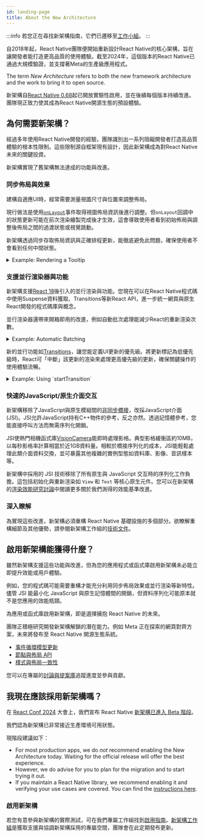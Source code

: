 ```yaml
---
id: landing-page
title: About the New Architecture
---
```


:::info
若您正在尋找新架構指南，它們已遷移至[工作小組](https://github.com/reactwg/react-native-new-architecture#guides)。
:::

自2018年起，React Native團隊便開始重新設計React Native的核心架構，旨在讓開發者能打造更高品質的使用體驗。截至2024年，這個版本的React Native已通過大規模驗證，並支撐著Meta的生產級應用程式。

The term _New Architecture_ refers to both the new framework architecture and the work to bring it to open source.

新架構自[React Native 0.68](/blog/2022/03/30/version-068#opting-in-to-the-new-architecture)起已開放實驗性啟用，並在後續每個版本持續改進。團隊現正致力使其成為React Native開源生態的預設體驗。

## 為何需要新架構？

經過多年使用React Native開發的經驗，團隊識別出一系列阻礙開發者打造高品質體驗的根本性限制。這些限制源自框架現有設計，因此新架構成為對React Native未來的關鍵投資。

新架構實現了舊架構無法達成的功能與改進。

### 同步佈局與效果

建構自適應UI時，經常需要測量視圖尺寸與位置來調整佈局。

現行做法是使用[`onLayout`](/docs/view#onlayout)事件取得視圖佈局資訊後進行調整。但`onLayout`回調中的狀態更新可能在前次渲染繪製完成後才生效，這會導致使用者看到初始佈局與調整後佈局之間的過渡狀態或視覺跳動。

新架構透過同步存取佈局資訊與正確排程更新，能徹底避免此問題，確保使用者不會看到任何中間狀態。

<details>
<summary>Example: Rendering a Tooltip</summary>

Measuring and placing a tooltip above a view allows us to showcase what synchronous rendering unlocks. The tooltip needs to know the position of its target view to determine where it should render.

In the current architecture, we use `onLayout` to get the measurements of the view and then update the positioning of the tooltip based on where the view is.

```jsx
function ViewWithTooltip() {
  // ...

  // We get the layout information and pass to ToolTip to position itself
  const onLayout = React.useCallback(event => {
    targetRef.current?.measureInWindow((x, y, width, height) => {
      // This state update is not guaranteed to run in the same commit
      // This results in a visual "jump" as the ToolTip repositions itself
      setTargetRect({x, y, width, height});
    });
  }, []);

  return (
    <>
      <View ref={targetRef} onLayout={onLayout}>
        <Text>Some content that renders a tooltip above</Text>
      </View>
      <Tooltip targetRect={targetRect} />
    </>
  );
}
```

With the New Architecture, we can use [`useLayoutEffect`](https://react.dev/reference/react/useLayoutEffect) to synchronously measure and apply layout updates in a single commit, avoiding the visual "jump".

```jsx
function ViewWithTooltip() {
  // ...

  useLayoutEffect(() => {
    // The measurement and state update for `targetRect` happens in a single commit
    // allowing ToolTip to position itself without intermediate paints
    targetRef.current?.measureInWindow((x, y, width, height) => {
      setTargetRect({x, y, width, height});
    });
  }, [setTargetRect]);

  return (
    <>
      <View ref={targetRef}>
        <Text>Some content that renders a tooltip above</Text>
      </View>
      <Tooltip targetRect={targetRect} />
    </>
  );
}
```

<div className="TwoColumns TwoFigures">
 <figure>
  <img src="/img/new-architecture/async-on-layout.gif" alt="A view that is moving to the corners of the viewport and center with a tooltip rendered either above or below it. The tooltip is rendered after a short delay after the view moves" />
  <figcaption>Asynchronous measurement and render of the ToolTip. [See code](https://gist.github.com/lunaleaps/eabd653d9864082ac1d3772dac217ab9).</figcaption>
</figure>
<figure>
  <img src="/img/new-architecture/sync-use-layout-effect.gif" alt="A view that is moving to the corners of the viewport and center with a tooltip rendered either above or below it. The view and tooltip move in unison." />
  <figcaption>Synchronous measurement and render of the ToolTip. [See code](https://gist.github.com/lunaleaps/148756563999c83220887757f2e549a3).</figcaption>
</figure>
</div>

</details>

### 支援並行渲染器與功能

新架構支援[React 18](https://react.dev/blog/2022/03/29/react-v18)後引入的並行渲染與功能。您現在可以在React Native程式碼中使用Suspense資料獲取、Transitions等新React API，進一步統一網頁與原生React開發的程式碼庫與概念。

並行渲染器還帶來開箱即用的改進，例如自動批次處理能減少React的重新渲染次數。

<details>
<summary>Example: Automatic Batching</summary>

With the New Architecture, you'll get automatic batching with the React 18 renderer.

In this example, a slider specifies how many tiles to render. Dragging the slider from 0 to 1000 will fire off a quick succession of state updates and re-renders.

In comparing the renderers for the [same code](https://gist.github.com/lunaleaps/79bb6f263404b12ba57db78e5f6f28b2), you can visually notice the renderer provides a smoother UI, with less intermediate UI updates. State updates from native event handlers, like this native Slider component, are now batched.

<div className="TwoColumns TwoFigures">
 <figure>
  <img src="/img/new-architecture/legacy-renderer.gif" alt="A video demonstrating an app rendering many views according to a slider input. The slider value is adjusted from 0 to 1000 and the UI slowly catches up to rendering 1000 views." />
  <figcaption>Rendering frequent state updates with legacy renderer.</figcaption>
</figure>
<figure>
  <img src="/img/new-architecture/react18-renderer.gif" alt="A video demonstrating an app rendering many views according to a slider input. The slider value is adjusted from 0 to 1000 and the UI resolves to 1000 views faster than the previous example, without as many intermediate states." />
  <figcaption>Rendering frequent state updates with React 18 renderer.</figcaption>
</figure>
</div>
</details>

新的並行功能如[Transitions](https://react.dev/reference/react/useTransition)，讓您能定義UI更新的優先級。將更新標記為低優先級時，React可「中斷」該更新的渲染來處理更高優先級的更新，確保關鍵操作的使用體驗流暢。

<details>
<summary>Example: Using `startTransition`</summary>

We can build on the previous example to showcase how transitions can interrupt in-progress rendering to handle a newer state update.

We wrap the tile number state update with `startTransition` to indicate that rendering the tiles can be interrupted. `startTransition` also provides a `isPending` flag to tell us when the transition is complete.

```jsx
function TileSlider({value, onValueChange}) {
  const [isPending, startTransition] = useTransition();

  return (
    <>
      <View>
        <Text>
          Render {value} Tiles
        </Text>
        <ActivityIndicator animating={isPending} />
      </View>
      <Slider
        value={1}
        minimumValue={1}
        maximumValue={1000}
        step={1}
        onValueChange={newValue => {
          startTransition(() => {
            onValueChange(newValue);
          });
        }}
      />
    </>
  );
}

function ManyTiles() {
  const [value, setValue] = useState(1);
  const tiles = generateTileViews(value);
  return (
      <TileSlider onValueChange={setValue} value={value} />
      <View>
        {tiles}
      </View>
  )
}
```

You'll notice that with the frequent updates in a transition, React renders fewer intermediate states because it bails out of rendering the state as soon as it becomes stale. In comparison, without transitions, more intermediate states are rendered. Both examples still use automatic batching. Still, transitions give even more power to developers to batch in-progress renders.

<div className="TwoColumns TwoFigures">
<figure>
  <img src="/img/new-architecture/with-transitions.gif" alt="A video demonstrating an app rendering many views (tiles) according to a slider input. The views are rendered in batches as the slider is quickly adjusted from 0 to 1000. There are less batch renders in comparison to the next video." />
  <figcaption>Rendering tiles with transitions to interrupt in-progress renders of stale state. [See code](https://gist.github.com/lunaleaps/eac391bf3fe4c85953cefeb74031bab0/revisions).</figcaption>
</figure>
<figure>
  <img src="/img/new-architecture/without-transitions.gif" alt="A video demonstrating an app rendering many views (tiles) according to a slider input. The views are rendered in batches as the slider is quickly adjusted from 0 to 1000." />
  <figcaption>Rendering tiles without marking it as a transition. [See code](https://gist.github.com/lunaleaps/eac391bf3fe4c85953cefeb74031bab0/revisions).</figcaption>
</figure>
</div>
</details>

### 快速的JavaScript/原生介面交互

新架構移除了JavaScript與原生模組間的[非同步橋接](https://reactnative.dev/blog/2018/06/14/state-of-react-native-2018#architecture)，改採JavaScript介面(JSI)。JSI允許JavaScript持有C++物件的參考，反之亦然。透過記憶體參考，您能直接呼叫方法而無需序列化開銷。

JSI使熱門相機函式庫[VisionCamera](https://github.com/mrousavy/react-native-vision-camera)能即時處理影格。典型影格緩衝區約10MB，以每秒影格率計算相當於近1GB資料量。相較於橋接序列化的成本，JSI能輕鬆處理此類介面資料交換，並可暴露其他複雜的實例型態如資料庫、影像、音訊樣本等。

新架構中採用的 JSI 技術移除了所有原生與 JavaScript 交互時的序列化工作負擔。這包括初始化與重新渲染如 `View` 和 `Text` 等核心原生元件。您可以在新架構的[渲染效能研究討論](https://github.com/reactwg/react-native-new-architecture/discussions/123)中閱讀更多關於我們測得的效能基準改進。

### 深入瞭解

為實現這些改進，新架構必須重構 React Native 基礎設施的多個部分。欲瞭解重構細節及其他優勢，請參閱新架構工作組的[技術文件](https://github.com/reactwg/react-native-new-architecture)。

## 啟用新架構能獲得什麼？

雖然新架構支援這些功能與改進，但為您的應用程式或函式庫啟用新架構未必能立即提升效能或用戶體驗。

例如，您的程式碼可能需要重構才能充分利用同步佈局效果或並行渲染等新特性。儘管 JSI 能最小化 JavaScript 與原生記憶體間的開銷，但資料序列化可能原本就不是您應用的效能瓶頸。

為應用或函式庫啟用新架構，即是選擇擁抱 React Native 的未來。

團隊正積極研究開發新架構解鎖的潛在能力。例如 Meta 正在探索的網頁對齊方案，未來將發布至 React Native 開源生態系統。

- [事件循環模型更新](https://github.com/react-native-community/discussions-and-proposals/blob/main/proposals/0744-well-defined-event-loop.md)
- [節點與佈局 API](https://github.com/react-native-community/discussions-and-proposals/blob/main/proposals/0607-dom-traversal-and-layout-apis.md)
- [樣式與佈局一致性](https://github.com/facebook/yoga/releases/tag/v2.0.0)

您可以在專屬的[討論與提案庫](https://github.com/react-native-community/discussions-and-proposals/discussions/651)追蹤進度並參與貢獻。

## 我現在應該採用新架構嗎？

在 [React Conf 2024](https://youtu.be/Q5SMmKb7qVI?feature=shared&t=1219) 大會上，我們宣布 React Native [新架構已進入 Beta 階段](https://github.com/reactwg/react-native-new-architecture/discussions/189)。

我們認為新架構已非常接近生產環境可用狀態。

現階段建議如下：

- For most production apps, we do _not_ recommend enabling the New Architecture today. Waiting for the official release will offer the best experience.
- However, we do advise for you to plan for the migration and to start trying it out.
- If you maintain a React Native library, we recommend enabling it and verifying your use cases are covered. You can find the [instructions here](https://github.com/reactwg/react-native-new-architecture#guides).

### 啟用新架構

若您有意參與新架構的實際測試，可在我們專屬工作組找到[啟用指南](https://github.com/reactwg/react-native-new-architecture/blob/main/docs/enable-apps.md)。[新架構工作組](https://github.com/reactwg/react-native-new-architecture)是獲取支援與協調新架構採用的專屬空間，團隊會在此定期發布更新。